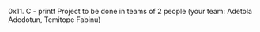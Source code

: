 0x11. C - printf
 Project to be done in teams of 2 people (your team: Adetola Adedotun, Temitope Fabinu)
